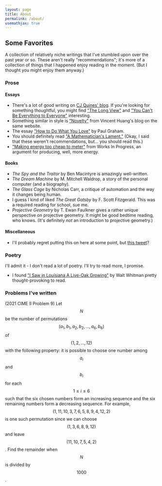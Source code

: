 ```yaml
---
layout: page
title: About
permalink: /about/
usemathjax: true
---
```


## Some Favorites

A collection of relatively niche writings that I've stumbled upon over the past year or so. These aren't really "recommendations"; it's more of a collection of things that I happened enjoy reading in the moment. (But I thought you might enjoy them anyway.)

### Prose

#### Essays

- There's a lot of good writing on [CJ Quines' blog](https://mitadmissions.org/blogs/author/cjq/). If you're looking for something thoughtful, you might find ["The Long View"](https://mitadmissions.org/blogs/entry/the-long-view/) and ["You Can't Be Everything to Everyone"](https://mitadmissions.org/blogs/entry/you-cant-be-everything-to-everyone/) interesting.
- Something similar in style is ["Novelty"](https://mitadmissions.org/blogs/entry/novelty/) from Vincent Huang's blog on the same website.
- The essay ["How to Do What You Love"](http://www.paulgraham.com/love.html) by Paul Graham.
- You should definitely read ["A Mathematician's Lament."](https://www.maa.org/external_archive/devlin/LockhartsLament.pdf) (Okay, I said that these weren't recommendations, but... you should read this.)
- ["Making energy too cheap to meter"](https://worksinprogress.co/issue/making-energy-too-cheap-to-meter) from Works In Progress, an argument for producing, well, more energy.

#### Books

- *The Spy and the Traitor* by Ben Macintyre is amazingly well-written.
- *The Dream Machine* by M. Mitchell Waldrop, a story of the personal computer (and a biography).
- *The Glass Cage* by Nicholas Carr, a critique of automation and the way it changes being human.
- I guess I kind of liked *The Great Gatsby* by F. Scott Fitzgerald. This was a required reading for school, sue me.
- *Projective Geometry* by T. Ewan Faulkner gives a rather unique perspective on projective geometry. It might be good bedtime reading, who knows. (It's definitely *not* an introduction to projective geometry.) 

#### Miscellaneous

- I'll probably regret putting this on here at some point, but [this tweet](https://twitter.com/collision/status/1529452415346302976)?

### Poetry

I'll admit it - I don't read a lot of poetry. I'll try to read more, I promise.

- I found ["I Saw in Louisiana A Live-Oak Growing"](https://www.poetryfoundation.org/poems/45471/i-saw-in-louisiana-a-live-oak-growing) by Walt Whitman pretty thought-provoking to read.

[jekyll-organization]: https://github.com/jekyll

### Problems I've written
(2021 CIME II Problem 9) Let $$N$$ be the number of permutations $$(a_1,b_1,a_2,b_2,\ldots,a_6,b_6)$$ of $$(1,2,\ldots,12)$$ with the following property: it is possible to choose one number among $$a_i$$ and $$b_i$$ for each $$1\le i\le6$$ such that the six chosen numbers form an increasing sequence and the six remaining numbers form a decreasing sequence. For example, $$(1,11,10,3,7,6,5,8,9,4,12,2)$$ is one such permutation since we can choose $$(1,3,6,8,9,12)$$ and leave $$(11,10,7,5,4,2)$$. Find the remainder when $$N$$ is divided by $$1000$$.
